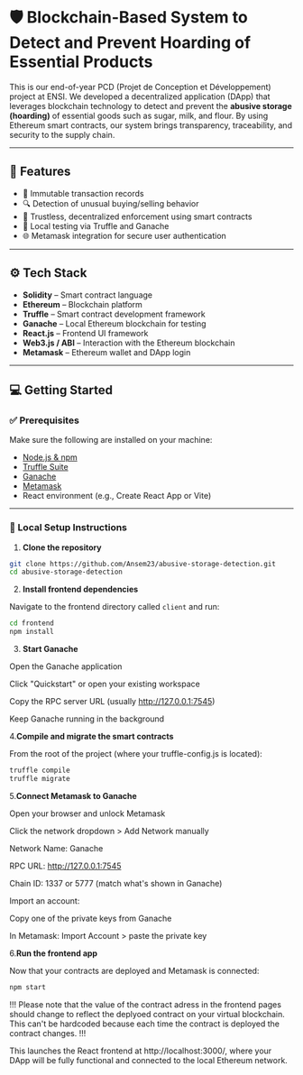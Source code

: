 # 🛡️ Blockchain-Based System to Detect and Prevent Hoarding of Essential Products

This is our end-of-year PCD (Projet de Conception et Développement) project at ENSI. We developed a decentralized application (DApp) that leverages blockchain technology to detect and prevent the **abusive storage (hoarding)** of essential goods such as sugar, milk, and flour. By using Ethereum smart contracts, our system brings transparency, traceability, and security to the supply chain.

---

## 🚀 Features

- 🧾 Immutable transaction records
- 🔍 Detection of unusual buying/selling behavior
- 🔐 Trustless, decentralized enforcement using smart contracts
- 🧪 Local testing via Truffle and Ganache
- 🌐 Metamask integration for secure user authentication

---

## ⚙️ Tech Stack

- **Solidity** – Smart contract language  
- **Ethereum** – Blockchain platform  
- **Truffle** – Smart contract development framework  
- **Ganache** – Local Ethereum blockchain for testing  
- **React.js** – Frontend UI framework  
- **Web3.js / ABI** – Interaction with the Ethereum blockchain  
- **Metamask** – Ethereum wallet and DApp login

---

## 💻 Getting Started

### ✅ Prerequisites

Make sure the following are installed on your machine:

- [Node.js & npm](https://nodejs.org/)
- [Truffle Suite](https://trufflesuite.com/truffle/)
- [Ganache](https://trufflesuite.com/ganache/)
- [Metamask](https://metamask.io/)
- React environment (e.g., Create React App or Vite)

---

### 🧪 Local Setup Instructions

1. **Clone the repository**

```bash
git clone https://github.com/Ansem23/abusive-storage-detection.git
cd abusive-storage-detection
```

2. **Install frontend dependencies**

Navigate to the frontend directory called `client`  and run:

```bash
cd frontend
npm install
```
3. **Start Ganache**

Open the Ganache application

Click "Quickstart" or open your existing workspace

Copy the RPC server URL (usually http://127.0.0.1:7545)

Keep Ganache running in the background

4.**Compile and migrate the smart contracts**

From the root of the project (where your truffle-config.js is located):

```bash
truffle compile
truffle migrate
```
5.**Connect Metamask to Ganache**

Open your browser and unlock Metamask

Click the network dropdown > Add Network manually

Network Name: Ganache

RPC URL: http://127.0.0.1:7545

Chain ID: 1337 or 5777 (match what's shown in Ganache)

Import an account:

Copy one of the private keys from Ganache

In Metamask: Import Account > paste the private key

6.**Run the frontend app**

Now that your contracts are deployed and Metamask is connected:

```bash
npm start
```
!!!
Please note that the value of the contract adress in the frontend pages should change to reflect the deplyoed contract on your virtual blockchain. This can't be hardcoded because each time the contract is deployed the contract changes.
!!!

This launches the React frontend at http://localhost:3000/, where your DApp will be fully functional and connected to the local Ethereum network.
